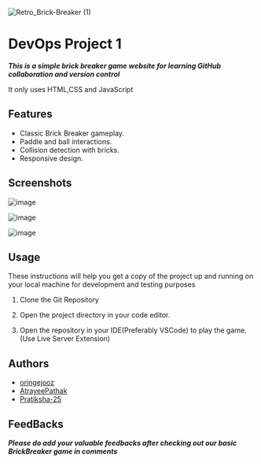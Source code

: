 ![Retro_Brick-Breaker (1)](https://github.com/oringejooz/Brick-BreakerForked/assets/124855325/f7fc4889-3d43-4214-8b90-38de395caf75)
# DevOps Project 1
***This is a simple brick breaker game website for learning GitHub collaboration and version control***

It only uses HTML,CSS and JavaScript

## Features

- Classic Brick Breaker gameplay.
- Paddle and ball interactions.
- Collision detection with bricks.
- Responsive design.



## Screenshots

![image](https://github.com/oringejooz/BrickBreaker_/assets/124855325/de66cf22-6d48-41e6-ab45-0a70b7595421)


![image](https://github.com/oringejooz/BrickBreaker_/assets/124855325/8322ba48-98cc-4112-89d2-aab4b5651586)


![image](https://github.com/oringejooz/BrickBreaker_/assets/124855325/981ef9d2-e227-45d8-9e94-327f760d42b8)


## Usage

These instructions will help you get a copy of the project up and running on your local machine for development and testing purposes

1. Clone the Git Repository
   
2. Open the project directory in your code editor.

3. Open the repository in your IDE(Preferably VSCode) to play the game.(Use Live Server Extension)

## Authors
- [oringejooz](https://github.com/oringejooz)
- [AtrayeePathak](https://github.com/AtrayeePathak)
- [Pratiksha-25](https://github.com/Pratiksha-25)

## FeedBacks
***Please do add your valuable feedbacks after checking out our basic BrickBreaker game in comments***


